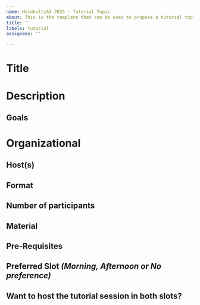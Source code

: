 ```yaml
---
name: HelmholtzAI 2025 - Tutorial Topic
about: This is the template that can be used to propose a tutorial topic
title: ''
labels: tutorial
assignees: ''

---
```


# Title
<!--Add informative title here! -->

# Description
<!--Provide a description of the tutorial you would like to host. Feel free to include any links to software you plan
on demonstrating or papers giving an overview of what you want to present-->

## Goals
<!--What objectives does the tutorial serve? Why is it important to include it as a part of HAICON 2025? -->

# Organizational
<!--In the following, please provide organizational information about the session. -->

## Host(s)
<!--Names and e-mail addresses of all people involved in hosting this session.-->

## Format
<!--A tutorial should be more than just a presentation - there should be an interactive element. Do you plan on including
this interactive element through programming tasks, discussions, collaborative tasks, or something different? -->

## Number of participants
<!-- Define the minimal number of participants you need for your tutorial to be a success. 
Is there a limit to the number of people who attend this session? -->

## Material
<!-- State here the material and devices you need: beamer/ projectors, flipchart, paper, markers, post-its, etc. 
We will then see what we can provide and let you know, if you should bring something yourself-->

## Pre-Requisites
<!-- State here the software tools and other privileges that are needed. For instance, prior knowledge, installation of software, access to HAICORE etc.  -->

## Preferred Slot *(Morning, Afternoon or No preference)*
<!--State the time slot which is your preference (we cannot guarentee that we will be able to fulfil your request, but
we will try our best).-->

## Want to host the tutorial session in both slots?
<!--Since the tutorials are run parallel to campus tours, you may be able to reach a wider audience if you offer your
tutorial in both slots. If you are interested in this, please state your interest here! -->
